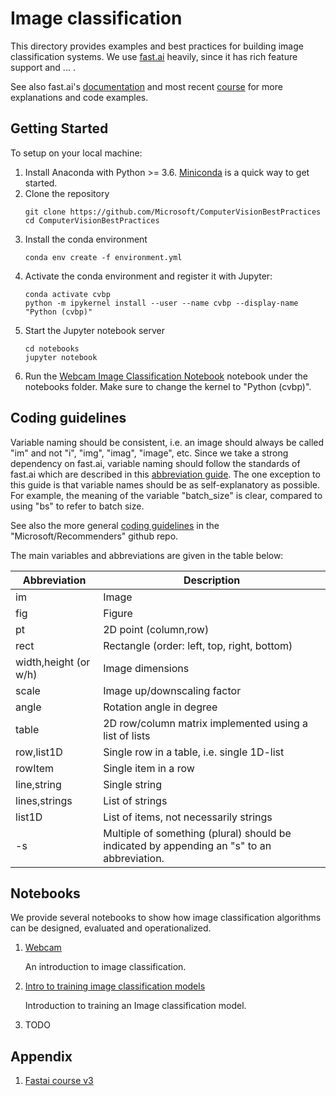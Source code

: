 # Image classification

This directory provides examples and best practices for building image classification systems. We use [fast.ai](https://github.com/fastai/fastai) heavily, since it has rich feature support and ... .

See also fast.ai's [documentation](https://docs.fast.ai/) and most recent [course](https://github.com/fastai/course-v3) for more explanations and code examples.

## Getting Started

To setup on your local machine:
1. Install Anaconda with Python >= 3.6. [Miniconda](https://conda.io/miniconda.html) is a quick way to get started.
1. Clone the repository
    ```
    git clone https://github.com/Microsoft/ComputerVisionBestPractices
    cd ComputerVisionBestPractices
    ```
1. Install the conda environment
    ```
    conda env create -f environment.yml
    ```
1. Activate the conda environment and register it with Jupyter:
    ```
    conda activate cvbp
    python -m ipykernel install --user --name cvbp --display-name "Python (cvbp)"
    ```
1. Start the Jupyter notebook server
    ```
    cd notebooks
    jupyter notebook
    ```
2. Run the [Webcam Image Classification Notebook](notebooks/00_webcam.ipynb) notebook under the notebooks folder. Make sure to change the kernel to "Python (cvbp)".

## Coding guidelines

Variable naming should be consistent, i.e. an image should always be called "im" and not "i", "img", "imag", "image", etc. Since we take a strong dependency on fast.ai, variable naming should follow the standards of fast.ai which are described in this [abbreviation guide](https://docs.fast.ai/dev/abbr.html). The one exception to this guide is that variable names should be as self-explanatory as possible. For example, the meaning of the variable "batch_size" is clear, compared to using "bs" to refer to batch size.

See also the more general [coding guidelines](https://github.com/Microsoft/Recommenders/wiki/Coding-Guidelines) in the "Microsoft/Recommenders" github repo.

The main variables and abbreviations are given in the table below:

| Abbreviation | Description |
| ------------ | ----------- |
| im                     | Image
| fig                    | Figure
| pt                     | 2D point (column,row)
| rect                   | Rectangle (order: left, top, right, bottom)
| width,height (or w/h)  | Image dimensions
| scale                  | Image up/downscaling factor
| angle                  | Rotation angle in degree
| table                  | 2D row/column matrix implemented using a list of lists
| row,list1D             | Single row in a table, i.e. single 1D-list
| rowItem                | Single item in a row
| line,string            | Single string
| lines,strings          | List of strings
| list1D                 | List of items, not necessarily strings
| -s    | Multiple of something (plural) should be indicated by appending an "s" to an abbreviation.

## Notebooks

We provide several notebooks to show how image classification algorithms can be designed, evaluated and operationalized.

1. [Webcam](.notebooks/00_webcam.ipynb)

   An introduction to image classification.

1. [Intro to training image classification models](.notebooks/01_training_introduction.ipynb)

   Introduction to training an Image classification model.

1. TODO

## Appendix 

1. [Fastai course v3](https://github.com/fastai/course-v3)



